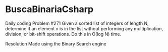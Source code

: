 # BuscaBinariaCsharp


Daily coding Problem #271
Given a sorted list of integers of length N, determine if an element x is in the list without performing any multiplication, division, or bit-shift operations.
Do this in O(log N) time.

Resolution Made using the Binary Search engine
